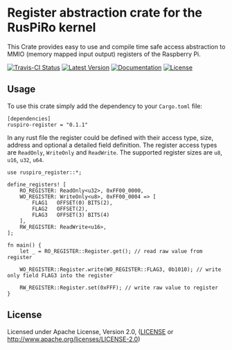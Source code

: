 # Register abstraction crate for the RusPiRo kernel

This Crate provides easy to use and compile time safe access abstraction to MMIO (memory mapped input output) registers of the Raspberry Pi.

[![Travis-CI Status](https://api.travis-ci.org/RusPiRo/ruspiro-register.svg?branch=master)](https://travis-ci.org/RusPiRo/ruspiro-register)
[![Latest Version](https://img.shields.io/crates/v/ruspiro-register.svg)](https://crates.io/crates/ruspiro-register)
[![Documentation](https://docs.rs/ruspiro-register/badge.svg)](https://docs.rs/ruspiro-register)
[![License](https://img.shields.io/crates/l/ruspiro-register.svg)](https://github.com/RusPiRo/ruspiro-register#license)

## Usage

To use this crate simply add the dependency to your ``Cargo.toml`` file:
```
[dependencies]
ruspiro-register = "0.1.1"
```

In any rust file the register could be defined with their access type, size, address and optional a detailed field definition.
The register access types are ``ReadOnly``, ``WriteOnly`` and ``ReadWrite``. The supported register sizes are `u8`, ``u16``, ``u32``, ``u64``.

```
use ruspiro_register::*;

define_registers! [
    RO_REGISTER: ReadOnly<u32>, 0xFF00_0000,
    WO_REGISTER: WriteOnly<u8>, 0xFF00_0004 => [
        FLAG1   OFFSET(0) BITS(2),
        FLAG2   OFFSET(2),
        FLAG3   OFFSET(3) BITS(4)
    ],
    RW_REGISTER: ReadWrite<u16>, 
];

fn main() {
    let _ = RO_REGISTER::Register.get(); // read raw value from register

    WO_REGISTER::Register.write(WO_REGISTER::FLAG3, 0b1010); // write only field FLAG3 into the register
    
    RW_REGISTER::Register.set(0xFFF); // write raw value to register
}
```

## License
Licensed under Apache License, Version 2.0, ([LICENSE](LICENSE) or http://www.apache.org/licenses/LICENSE-2.0)